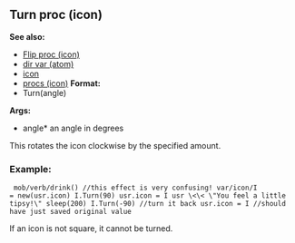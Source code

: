 ## Turn proc (icon)
**See also:**
*   [Flip proc (icon)](/ref/icon/proc/Flip.md) 
*   [dir var (atom)](/ref/atom/var/dir.md) 
*   [icon](/ref/icon.md) 
*   [procs (icon)](/ref/icon/proc.md) <!-- -->
**Format:**
*   Turn(angle)
<!-- -->
**Args:**
*   angle* an angle in degrees


This rotates the icon clockwise by the specified amount.
### Example:

```
 mob/verb/drink() //this effect is very confusing! var/icon/I
= new(usr.icon) I.Turn(90) usr.icon = I usr \<\< \"You feel a little
tipsy!\" sleep(200) I.Turn(-90) //turn it back usr.icon = I //should
have just saved original value 
```
 

If an icon is not
square, it cannot be turned.